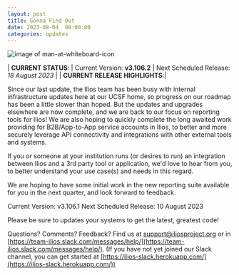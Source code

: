 ```yaml
---
layout: post
title: Gonna Find Out
date: 2023-08-04  08:00:00
categories: updates
---
```


![image of man-at-whiteboard-icon](https://mcusercontent.com/845c4ebabb5b5ae7a6372c715/images/0f8f9105-af2e-0ae6-60c4-c4edc9d05234.png)

| __CURRENT STATUS__:
| Current Version: **v3.106.2**
| Next Scheduled Release: *18 August 2023*
|
| __CURRENT RELEASE HIGHLIGHTS__:|

Since our last update, the Ilios team has been busy with internal infrastructure updates here at our UCSF home, so progress on our roadmap has been a little slower than hoped. But the updates and upgrades elsewhere are now complete, and we are back to our focus on reporting tools for Ilios! We are also hoping to quickly complete the long awaited work providing for B2B/App-to-App service accounts in Ilios, to better and more securely leverage API connectivity and integrations with other external tools and systems.

If you or someone at your institution runs (or desires to run) an integration between Ilios and a 3rd party tool or application, we'd love to hear from you, to better understand your use case(s) and needs in this regard.

We are hoping to have some initial work in the new reporting suite available for you in the next quarter, and look forward to feedback.

Current Version: v3.106.1
Next Scheduled Release: 10 August 2023


Please be sure to updates your systems to get the latest, greatest code!

Questions? Comments? Feedback? Find us at
 [support@iliosproject.org](mailto:support@iliosproject.org) or in [https://team-ilios.slack.com/messages/help/](https://team-ilios.slack.com/messages/help/). (If you have not yet joined our Slack channel, you can get started at [https://ilios-slack.herokuapp.com/](https://ilios-slack.herokuapp.com/))
